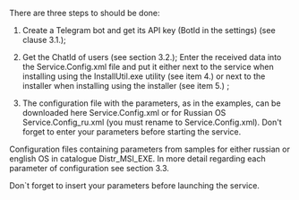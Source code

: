 There are three steps to should be done: 

1. Create a Telegram bot and get its API key (BotId in the settings) (see clause 3.1.); 

2. Get the ChatId of users (see section 3.2.); Enter the received data into the Service.Config.xml file and put it either next to the service when installing using the InstallUtil.exe utility (see item 4.) or next to the installer when installing using the installer (see item 5.) ; 

3. The configuration file with the parameters, as in the examples, can be downloaded here Service.Config.xml or for Russian OS Service.Config_ru.xml (you must rename to Service.Config.xml). Don't forget to enter your parameters before starting the service. 

Configuration files containing parameters from samples for either russian or english OS in catalogue Distr_MSI_EXE. In more detail regarding each parameter of configuration see section 3.3.

Don`t forget to insert your parameters before launching the service. 